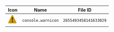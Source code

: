 | Icon | Name | File ID |
| ---  | ---  | ---     |
| ![](console.warnicon.png) | `console.warnicon` | `2655493458141633029` |
